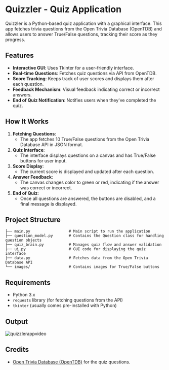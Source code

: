 # Quizzler - Quiz Application

Quizzler is a Python-based quiz application with a graphical interface. This app fetches trivia questions from the Open Trivia Database (OpenTDB) and allows users to answer True/False questions, tracking their score as they progress.

## Features

- **Interactive GUI**: Uses Tkinter for a user-friendly interface.
- **Real-time Questions**: Fetches quiz questions via API from OpenTDB.
- **Score Tracking**: Keeps track of user scores and displays them after each question.
- **Feedback Mechanism**: Visual feedback indicating correct or incorrect answers.
- **End of Quiz Notification**: Notifies users when they've completed the quiz.

## How It Works

1. **Fetching Questions**: 
   - The app fetches 10 True/False questions from the Open Trivia Database API in JSON format.
2. **Quiz Interface**:
   - The interface displays questions on a canvas and has True/False buttons for user input.
3. **Score Display**:
   - The current score is displayed and updated after each question.
4. **Answer Feedback**:
   - The canvas changes color to green or red, indicating if the answer was correct or incorrect.
5. **End of Quiz**:
   - Once all questions are answered, the buttons are disabled, and a final message is displayed.

## Project Structure

```
├── main.py                 # Main script to run the application
├── question_model.py       # Contains the Question class for handling question objects
├── quiz_brain.py           # Manages quiz flow and answer validation
├── ui.py                   # GUI code for displaying the quiz interface
├── data.py                 # Fetches data from the Open Trivia Database API
└── images/                 # Contains images for True/False buttons
```

## Requirements

- Python 3.x
- `requests` library (for fetching questions from the API)
- `tkinter` (usually comes pre-installed with Python)

## Output

![quizzlerappvideo](https://github.com/user-attachments/assets/8ebbe9e4-cf4e-4f26-b3dd-41711dfdbe40)

## Credits

- [Open Trivia Database (OpenTDB)](https://opentdb.com) for the quiz questions.
